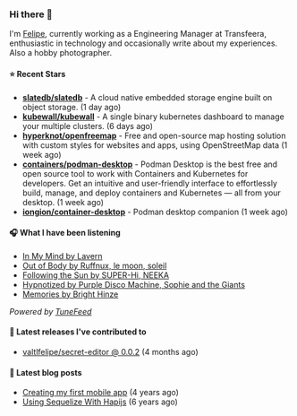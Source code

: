 ### Hi there 👋

I'm [Felipe](https://felipevm.com), currently working as a Engineering Manager at Transfeera, enthusiastic in technology and occasionally write about my experiences. Also a hobby photographer.

#### ⭐ Recent Stars
- **[slatedb/slatedb](https://github.com/slatedb/slatedb)** - A cloud native embedded storage engine built on object storage. (1 day ago)
- **[kubewall/kubewall](https://github.com/kubewall/kubewall)** - A single binary kubernetes dashboard to manage your multiple clusters. (6 days ago)
- **[hyperknot/openfreemap](https://github.com/hyperknot/openfreemap)** - Free and open-source map hosting solution with custom styles for websites and apps, using OpenStreetMap data (1 week ago)
- **[containers/podman-desktop](https://github.com/containers/podman-desktop)** - Podman Desktop is the best free and open source tool to work with Containers and Kubernetes for developers. Get an intuitive and user-friendly interface to effortlessly build, manage, and deploy containers and Kubernetes — all from your desktop. (1 week ago)
- **[iongion/container-desktop](https://github.com/iongion/container-desktop)** - Podman desktop companion (1 week ago)

#### 🎧 What I have been listening
- [In My Mind by Lavern](https://open.spotify.com/track/45c9wiUAAYRgbAnBcfPEsk)
- [Out of Body by Ruffnux, le moon, soleil](https://open.spotify.com/track/3MBAedkX9Al5Yfn8xMxvMa)
- [Following the Sun by SUPER-Hi, NEEKA](https://open.spotify.com/track/5A5bLKdL5I3k3FTEQlAUw7)
- [Hypnotized by Purple Disco Machine, Sophie and the Giants](https://open.spotify.com/track/0HNDr5c2IOIvfe8DPwjVO9)
- [Memories by Bright Hinze](https://open.spotify.com/track/7dza6AfqBSGOf9VxtBhv19)

_Powered by [TuneFeed](https://tunefeed.app?ref=valtlfelipe-gh-profile)_ 

#### 🚀 Latest releases I've contributed to


- [valtlfelipe/secret-editor @ 0.0.2](https://github.com/valtlfelipe/secret-editor/releases/tag/0.0.2) (4 months ago)

#### 📄 Latest blog posts
- [Creating my first mobile app](https://felipevm.com/posts/creating-my-first-mobile-app/) (4 years ago)
- [Using Sequelize With Hapijs](https://felipevm.com/posts/using-sequelize-with-hapijs/) (6 years ago)
